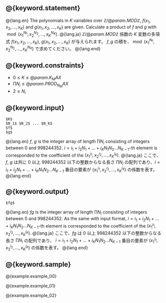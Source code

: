 ## @{keyword.statement}

@{lang.en}
The polynomials in $K$ variables over $\mathbb{Z}/@{param.MOD}\mathbb{Z}$, $f(x_1, x_2, ..., x_K)$ and $g(x_1, x_2, ..., x_K)$ are given.
Calculate a product of $f$ and $g$ with $\bmod (x_1^{N_1}, x_2^{N_2}, ..., x_K^{N_K})$.
@{lang.ja}
$\mathbb{Z}/@{param.MOD}\mathbb{Z}$ 係数の $K$ 変数の多項式 $f(x_1, x_2, ..., x_K)$, $g(x_1, x_2, ..., x_K)$ が与えられます。
$f, g$ の積を、$\bmod (x_1^{N_1}, x_2^{N_2}, ..., x_K^{N_K})$ で求めてください。
@{lang.end}

## @{keyword.constraints}

- $0 \leq K \leq @{param.K_MAX}$
- $\prod N_i \leq @{param.PROD_N_MAX}$
- $2 \leq N_i$

## @{keyword.input}

```
$K$
$N_1$ $N_2$ ... $N_K$
$f$
$g$
```

@{lang.en}
$f$, $g$ is the integer array of length $\prod N_i$ consisting of integers between $0$ and $998244352$.
$i = i_1 + i_2 N_1 + ... + i_K N_1 N_2 ... N_{K-1}$-th element is corresponded to the coefficient of the $(x_1^{i_1}, x_2^{i_2}, ..., x_K^{i_K})$.
@{lang.ja}
ここで、$f$, $g$ は共に $0$ 以上 $998244352$ 以下の整数からなる長さ $\prod N_i$ の配列であり、$i = i_1 + i_2 N_1 + ... + i_K N_1 N_2 ... N_{K-1}$ 番目の要素が $(x_1^{i_1}, x_2^{i_2}, ..., x_K^{i_K})$ の係数を表す。
@{lang.end}

## @{keyword.output}

```
$fg$
```

@{lang.en}
$fg$ is the integer array of length $\prod N_i$ consisting of integers between $0$ and $998244352$. 
As the same with input format, $i = i_1 + i_2 N_1 + ... + i_K N_1 N_2 ... N_{K-1}$-th element is corresponded to the coefficient of the $(x_1^{i_1}, x_2^{i_2}, ..., x_K^{i_K})$.
@{lang.ja}
ここで、$fg$ は $0$ 以上 $998244352$ 以下の整数からなる長さ $\prod N_i$ の配列であり、
$i = i_1 + i_2 N_1 + ... + i_K N_1 N_2 ... N_{K-1}$ 番目の要素が $(x_1^{i_1}, x_2^{i_2}, ..., x_K^{i_K})$ の係数を表す。
@{lang.end}

## @{keyword.sample}

@{example.example_00}

@{example.example_01}

@{example.example_02}
